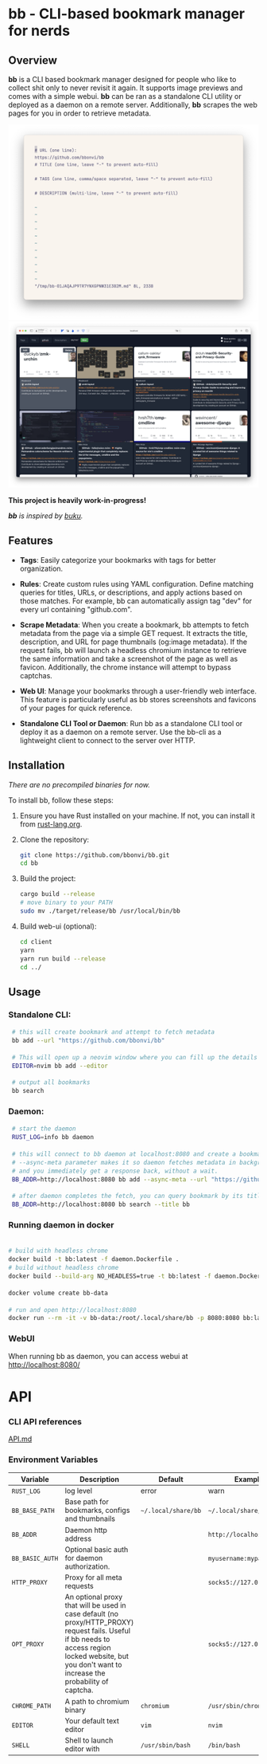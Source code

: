 # bb - CLI-based bookmark manager for nerds


## Overview

**bb** is a CLI based bookmark manager designed for people who like to collect shit only to never revisit it again. It supports image previews and comes with a  simple webui. **bb** can be ran as a standalone CLI utility or deployed as a daemon on a remote server. Additionally, **bb** scrapes the web pages for you in order to retrieve metadata. 

![](https://github.com/bbonvi/bb/blob/main/screenshots/shot1.png?raw=true)
![](https://github.com/bbonvi/bb/blob/main/screenshots/shot2.png?raw=true)

**This project is heavily work-in-progress!**

***bb** is inspired by [buku](https://github.com/jarun/buku).*


## Features

- **Tags**: Easily categorize your bookmarks with tags for better organization.

- **Rules**: Create custom rules using YAML configuration. Define matching queries for titles, URLs, or descriptions, and apply actions based on those matches. For example, bb can automatically assign tag "dev" for every url containing "github.com".

- **Scrape Metadata**: When you create a bookmark, bb attempts to fetch metadata from the page via a simple GET request. It extracts the title, description, and URL for page thumbnails (og:image metadata). If the request fails, bb will launch a headless chromium instance to retrieve the same information and take a screenshot of the page as well as favicon. Additionally, the chrome instance will attempt to bypass captchas.

- **Web UI**: Manage your bookmarks through a user-friendly web interface. This feature is particularly useful as bb stores screenshots and favicons of your pages for quick reference.

- **Standalone CLI Tool or Daemon**: Run bb as a standalone CLI tool or deploy it as a daemon on a remote server. Use the bb-cli as a lightweight client to connect to the server over HTTP.

## Installation

*There are no precompiled binaries for now.*

To install bb, follow these steps:

1. Ensure you have Rust installed on your machine. If not, you can install it from [rust-lang.org](https://www.rust-lang.org/).

2. Clone the repository:

   ```bash
   git clone https://github.com/bbonvi/bb.git
   cd bb
   ```

3. Build the project:

   ```bash
   cargo build --release
   # move binary to your PATH
   sudo mv ./target/release/bb /usr/local/bin/bb
   ```

4. Build web-ui (optional):

   ```bash
   cd client
   yarn
   yarn run build --release
   cd ../
   ```
   
## Usage

### Standalone CLI:
   
   ```bash
    # this will create bookmark and attempt to fetch metadata
    bb add --url "https://github.com/bbonvi/bb"

    # This will open up a neovim window where you can fill up the details
    EDITOR=nvim bb add --editor

    # output all bookmarks
    bb search
   ```

### Daemon:

   ```bash
    # start the daemon
    RUST_LOG=info bb daemon

    # this will connect to bb daemon at localhost:8080 and create a bookmark.
    # --async-meta parameter makes it so daemon fetches metadata in background
    # and you immediately get a response back, without a wait.
    BB_ADDR=http://localhost:8080 bb add --async-meta --url "https://github.com/bbonvi/bb"

    # after daemon completes the fetch, you can query bookmark by its title
    BB_ADDR=http://localhost:8080 bb search --title bb
   ```

### Running daemon in docker
```bash

# build with headless chrome
docker build -t bb:latest -f daemon.Dockerfile .
# build without headless chrome
docker build --build-arg NO_HEADLESS=true -t bb:latest -f daemon.Dockerfile .

docker volume create bb-data

# run and open http://localhost:8080
docker run --rm -it -v bb-data:/root/.local/share/bb -p 8080:8080 bb:latest

```

### WebUI

When running bb as daemon, you can access webui at [http://localhost:8080/](http://localhost:8080/) 


# API

### CLI API references
[API.md](https://github.com/bbonvi/bb/blob/main/API.md)

### Environment Variables

| Variable      | Description      | Default      | Example |
| ------------- | ---------------- | ------------ | ------- |
| `RUST_LOG`            | log level | error | warn |
| `BB_BASE_PATH`        | Base path for bookmarks, configs and thumbnails       | `~/.local/share/bb`   | `~/.local/share/bb`     |
| `BB_ADDR`             | Daemon http address                                   |                       | `http://localhost:8080` |
| `BB_BASIC_AUTH`       | Optional basic auth for daemon authorization.         |                       | `myusername:mypassword` |
| `HTTP_PROXY`          | Proxy for all meta requests                           |                       | `socks5://127.0.0.1:8060` |
| `OPT_PROXY`           | An optional proxy that will be used in case default (no proxy/HTTP_PROXY) request fails. Useful if bb needs to access region locked website, but you don't want to increase the probability of captcha. | | `socks5://127.0.0.1:8060` |
| `CHROME_PATH`         | A path to chromium binary                             | `chromium`            | `/usr/sbin/chromium`    |
| `EDITOR`              | Your default text editor                              | `vim`                 | `nvim`                  |
| `SHELL`               | Shell to launch editor with                           | `/usr/sbin/bash`      | `/bin/bash`             |


